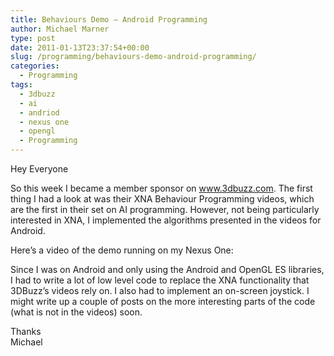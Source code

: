 ```yaml
---
title: Behaviours Demo – Android Programming
author: Michael Marner
type: post
date: 2011-01-13T23:37:54+00:00
slug: /programming/behaviours-demo-android-programming/
categories:
  - Programming
tags:
  - 3dbuzz
  - ai
  - andriod
  - nexus one
  - opengl
  - Programming
---
```


Hey Everyone

So this week I became a member sponsor on www.3dbuzz.com. The first thing I had a look at was their XNA Behaviour Programming videos, which are the first in their set on AI programming. However, not being particularly interested in XNA, I implemented the algorithms presented in the videos for Android.

Here&#8217;s a video of the demo running on my Nexus One:

Since I was on Android and only using the Android and OpenGL ES libraries, I had to write a lot of low level code to replace the XNA functionality that 3DBuzz&#8217;s videos rely on. I also had to implement an on-screen joystick. I might write up a couple of posts on the more interesting parts of the code (what is not in the videos) soon.

Thanks  
Michael
